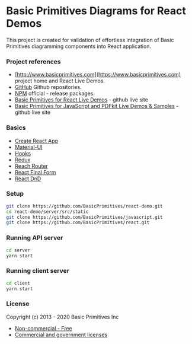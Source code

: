 # Basic Primitives Diagrams for React Demos
This project is created for validation of effortless integration of Basic Primitives diagramming components into React application.

### Project references
* [http://www.basicprimitives.com](https://www.basicprimitives.com) project home and React Live Demos.
* [GitHub](https://github.com/BasicPrimitives) Github repositories.
* [NPM](https://www.npmjs.com/package/basicprimitives) official - release packages.
* [Basic Primitives for React Live Demos](https://basicprimitives.github.io/react/) - github live site
* [Basic Primitives for JavaScript and PDFkit Live Demos & Samples](https://basicprimitives.github.io/javascript/) - github live site

### Basics

* [Create React App](https://create-react-app.dev/)
* [Material-UI](https://material-ui.com/)
* [Hooks](https://reactjs.org/docs/hooks-intro.html)
* [Redux](https://redux.js.org/)
* [Reach Router](https://reach.tech/router/)
* [React Final Form](https://github.com/final-form/react-final-form)
* [React DnD](https://react-dnd.github.io/react-dnd/about)

### Setup

```bash
git clone https://github.com/BasicPrimitives/react-demo.git
cd react-demo/server/src/static
git clone https://github.com/BasicPrimitives/javascript.git
git clone https://github.com/BasicPrimitives/react.git
```

### Running API server

```bash
cd server
yarn start
```
### Running client server

```bash
cd client
yarn start
```

### License

Copyright (c) 2013 - 2020 Basic Primitives Inc
* [Non-commercial - Free](http://creativecommons.org/licenses/by-nc/3.0/)
* [Commercial and government licenses](http://www.basicprimitives.com/license.pdf)
